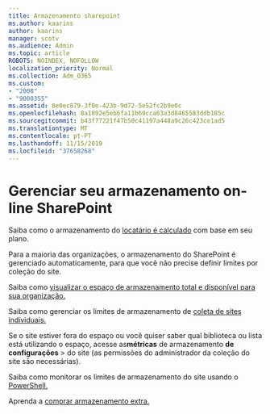 ```yaml
---
title: Armazenamento sharepoint
ms.author: kaarins
author: kaarins
manager: scotv
ms.audience: Admin
ms.topic: article
ROBOTS: NOINDEX, NOFOLLOW
localization_priority: Normal
ms.collection: Adm_O365
ms.custom:
- "2008"
- "9000355"
ms.assetid: 8e0ec879-3f0e-423b-9d72-5e52fc2b9e0c
ms.openlocfilehash: 8a1892e5eb6fa11b69cca63a3d8465583ddb185c
ms.sourcegitcommit: b43f77221f47b50c41197a448a9c26c423ce1ad5
ms.translationtype: MT
ms.contentlocale: pt-PT
ms.lasthandoff: 11/15/2019
ms.locfileid: "37658268"
---
```

# <a name="manage-your-sharepoint-online-storage"></a>Gerenciar seu armazenamento on-line SharePoint

Saiba como o armazenamento do [locatário é calculado](https://docs.microsoft.com/office365/servicedescriptions/sharepoint-online-service-description/sharepoint-online-limits?redirectedfrom=MSDN#limits-by-plan) com base em seu plano.

Para a maioria das organizações, o armazenamento do SharePoint é gerenciado automaticamente, para que você não precise definir limites por coleção do site.

Saiba como [visualizar o espaço de armazenamento total e disponível para sua organização.](https://docs.microsoft.com/sharepoint/manage-site-collection-storage-limits)

Saiba como gerenciar os limites de armazenamento de [coleta de sites individuais.](https://docs.microsoft.com/sharepoint/manage-site-collection-storage-limits#manage-individual-site-storage-limits)

Se o site estiver fora do espaço ou você quiser saber qual biblioteca ou lista está utilizando o espaço, acesse as**métricas** de armazenamento **de configurações** > do site (as permissões do administrador da coleção do site são necessárias).

Saiba como monitorar os limites de armazenamento do site usando o [PowerShell.](https://docs.microsoft.com/sharepoint/manage-site-collection-storage-limits#monitor-site-storage-limits-by-using-powershell)

Aprenda a [comprar armazenamento extra.](https://docs.microsoft.com/office365/admin/subscriptions-and-billing/add-storage-space) 
  